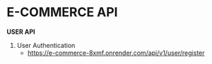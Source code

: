 # E-COMMERCE API
   **USER API**
   1. User Authentication
      - <https://e-commerce-8xmf.onrender.com/api/v1/user/register>
